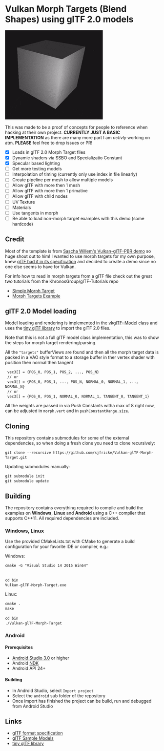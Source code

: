 # Vulkan Morph Targets (Blend Shapes) using glTF 2.0 models

![cube demo](screenshots/cubeDemo.gif)

This was made to be a proof of concepts for people to reference when hacking at their own project. **CURRENTLY JUST A BASIC IMPLEMENTATION** as there are many more part I am *activly* working on atm. **PLEASE** feel free to drop issues or PR!

- [x] Loads in glTF 2.0 Morph Target files
- [x] Dynamic shaders via SSBO and Specializatio Constant
- [x] Specular based lighting
- [ ] Get more testing models
- [ ] Interpolation of timing (currently only use index in file linearly)
- [ ] Create pipeline per mesh to allow multiple models
- [ ] Allow glTF with more then 1 mesh
- [ ] Allow glTF with more then 1 primative
- [ ] Allow glTF with child nodes
- [ ] UV Texture
- [ ] Materials
- [ ] Use tangents in morph
- [ ] Be able to load non-morph target examples with this demo (some hardcode)

## Credit

Most of the template is from [Sascha Willem's Vulkan-glTF-PBR demo](https://github.com/SaschaWillems/Vulkan-glTF-PBR) so huge shout out to him! I wanted to use morph targets for my own purpose, knew [glTF had it in its specification](https://github.com/KhronosGroup/glTF/tree/master/specification/2.0#morph-targets) and decided to create a demo since no one else seems to have for Vulkan.

For info how to read in morph targets from a glTF file check out the great two tutorials from the KhronosGroup/glTF-Tutorials repo
- [Simple Morph Target](https://github.com/KhronosGroup/glTF-Tutorials/blob/master/gltfTutorial/gltfTutorial_017_SimpleMorphTarget.md)
- [Morph Targets Example](https://github.com/KhronosGroup/glTF-Tutorials/blob/master/gltfTutorial/gltfTutorial_018_MorphTargets.md)

## glTF 2.0 Model loading

Model loading and rendering is implemented in the [vkglTF::Model](./base/VulkanglTFModel.hpp) class and uses the [tiny glTF library](https://github.com/syoyo/tinygltf) to import the glTF 2.0 files. 

Note that this is not a full glTF model class implementation, this was to show the steps for morph target rendering/parsing.

All the `"targets"` bufferViews are found and then all the morph target data is packed in a VAO style format to a storage buffer in ther vertex shader with position then normal then tangent

```
 vec3[] = {POS_0, POS_1, POS_2, ..., POS_N}
 // or
 vec3[] = {POS_0, POS_1, ..., POS_N, NORMAL_0, NORMAL_1, ..., NORMAL_N}
 // or
 vec3[] = {POS_0, POS_1, NORMAL_0, NORMAL_1, TANGENT_0, TANGENT_1}
```

All the weights are passed in via Push Constants witha max of 8 right now, can be adjusted in `morph.vert` and in `pushConstantRange.size`.

## Cloning

This repository contains submodules for some of the external dependencies, so when doing a fresh clone you need to clone recursively:

```
git clone --recursive https://github.com/sjfricke/Vulkan-glTF-Morph-Target.git
```

Updating submodules manually:

```
git submodule init
git submodule update
```

## Building

The repository contains everything required to compile and build the examples on **Windows**, **Linux** and **Android** using a C++ compiler that supports C++11. All required dependencies are included.

### Windows, Linux

Use the provided CMakeLists.txt with CMake to generate a build configuration for your favorite IDE or compiler, e.g.:

Windows:
```
cmake -G "Visual Studio 14 2015 Win64"


cd bin
Vulkan-glTF-Morph-Target.exe
```

Linux:
```
cmake .
make

cd bin
./Vulkan-glTF-Morph-Target
```

### Android 

#### Prerequisites

- [Android Studio 3.0](https://developer.android.com/studio/index.html) or higher
- Android [NDK](https://developer.android.com/ndk/downloads/index.html)
- Android API 24+

#### Building
- In Android Studio, select ```Import project```
- Select the ```android``` sub folder of the repository
- Once import has finished the project can be build, run and debugged from Android Studio

## Links
* [glTF format specification](https://github.com/KhronosGroup/glTF)
* [glTF Sample Models](https://github.com/KhronosGroup/glTF-Sample-Models)
* [tiny glTF library](https://github.com/syoyo/tinygltf)